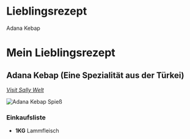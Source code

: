 # Lieblingsrezept
Adana Kebap

# Mein Lieblingsrezept

## Adana Kebap (Eine Spezialität aus der Türkei)

_[Visit Sally Welt](https://sallys-blog.de/rezepte/adana-kebab-leckere-grillspiesse-)_ 

![Adana Kebap Spieß](https://sallys-blog.de/_next/image?url=https%3A%2F%2Fimg2.storyblok.com%2F950x650%2Ff%2F130848%2F799x533%2Fdf5ad4762f%2F1324_20028_adana_kebab_spiesse_1.jpg&w=1920&q=75)

### Einkaufsliste

* **1KG** Lammfleisch